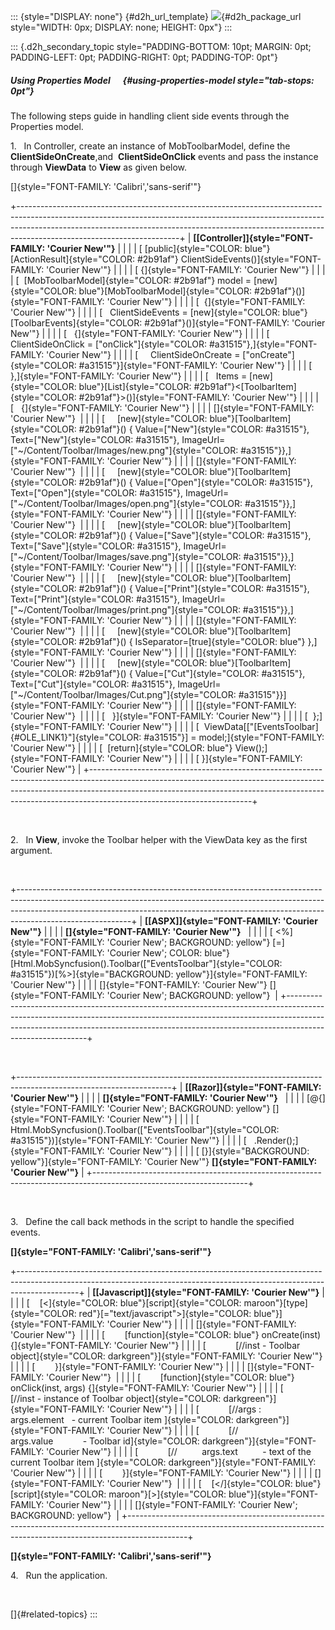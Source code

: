 ::: {style="DISPLAY: none"}
[](ms-xhelp:///?Id=d2h_url_template){#d2h_url_template} ![](!package_url!){#d2h_package_url style="WIDTH: 0px; DISPLAY: none; HEIGHT: 0px"}
:::

::: {.d2h_secondary_topic style="PADDING-BOTTOM: 10pt; MARGIN: 0pt; PADDING-LEFT: 0pt; PADDING-RIGHT: 0pt; PADDING-TOP: 0pt"}
##### Using Properties Model      {#using-properties-model style="tab-stops: 0pt"}

The following steps guide in handling client side events through the Properties model.

1.   In Controller, create an instance of MobToolbarModel, define the **ClientSideOnCreate**,and  **ClientSideOnClick** events and pass the instance through **ViewData** to **View** as given below.

[]{style="FONT-FAMILY: 'Calibri','sans-serif'"} 

+----------------------------------------------------------------------------------------------------------------------------------------------------------------------------------------------------------------------------------------------------------------------------------+
| **[\[Controller\]]{style="FONT-FAMILY: 'Courier New'"}**                                                                                                                                                                                                                         |
|                                                                                                                                                                                                                                                                                  |
| [ [public]{style="COLOR: blue"}[ActionResult]{style="COLOR: #2b91af"} ClientSideEvents()]{style="FONT-FAMILY: 'Courier New'"}                                                                                                                                                    |
|                                                                                                                                                                                                                                                                                  |
| [ {]{style="FONT-FAMILY: 'Courier New'"}                                                                                                                                                                                                                                         |
|                                                                                                                                                                                                                                                                                  |
| [  [MobToolbarModel]{style="COLOR: #2b91af"} model = [new]{style="COLOR: blue"}[MobToolbarModel]{style="COLOR: #2b91af"}()]{style="FONT-FAMILY: 'Courier New'"}                                                                                                                  |
|                                                                                                                                                                                                                                                                                  |
| [  {]{style="FONT-FAMILY: 'Courier New'"}                                                                                                                                                                                                                                        |
|                                                                                                                                                                                                                                                                                  |
| [   ClientSideEvents = [new]{style="COLOR: blue"}[ToolbarEvents]{style="COLOR: #2b91af"}()]{style="FONT-FAMILY: 'Courier New'"}                                                                                                                                                  |
|                                                                                                                                                                                                                                                                                  |
| [   {]{style="FONT-FAMILY: 'Courier New'"}                                                                                                                                                                                                                                       |
|                                                                                                                                                                                                                                                                                  |
| [     ClientSideOnClick = [\"onClick\"]{style="COLOR: #a31515"},]{style="FONT-FAMILY: 'Courier New'"}                                                                                                                                                                            |
|                                                                                                                                                                                                                                                                                  |
| [     ClientSideOnCreate = [\"onCreate\"]{style="COLOR: #a31515"}]{style="FONT-FAMILY: 'Courier New'"}                                                                                                                                                                           |
|                                                                                                                                                                                                                                                                                  |
| [   },]{style="FONT-FAMILY: 'Courier New'"}                                                                                                                                                                                                                                      |
|                                                                                                                                                                                                                                                                                  |
| [   Items = [new]{style="COLOR: blue"}[List]{style="COLOR: #2b91af"}\<[ToolbarItem]{style="COLOR: #2b91af"}\>()]{style="FONT-FAMILY: 'Courier New'"}                                                                                                                             |
|                                                                                                                                                                                                                                                                                  |
| [   {]{style="FONT-FAMILY: 'Courier New'"}                                                                                                                                                                                                                                       |
|                                                                                                                                                                                                                                                                                  |
| []{style="FONT-FAMILY: 'Courier New'"}                                                                                                                                                                                                                                           |
|                                                                                                                                                                                                                                                                                  |
| [     [new]{style="COLOR: blue"}[ToolbarItem]{style="COLOR: #2b91af"}() { Value=[\"New\"]{style="COLOR: #a31515"}, Text=[\"New\"]{style="COLOR: #a31515"}, ImageUrl=[\"\~/Content/Toolbar/Images/new.png\"]{style="COLOR: #a31515"}},]{style="FONT-FAMILY: 'Courier New'"}       |
|                                                                                                                                                                                                                                                                                  |
| []{style="FONT-FAMILY: 'Courier New'"}                                                                                                                                                                                                                                           |
|                                                                                                                                                                                                                                                                                  |
| [     [new]{style="COLOR: blue"}[ToolbarItem]{style="COLOR: #2b91af"}() { Value=[\"Open\"]{style="COLOR: #a31515"}, Text=[\"Open\"]{style="COLOR: #a31515"}, ImageUrl=[\"\~/Content/Toolbar/Images/open.png\"]{style="COLOR: #a31515"}},]{style="FONT-FAMILY: 'Courier New'"}    |
|                                                                                                                                                                                                                                                                                  |
| []{style="FONT-FAMILY: 'Courier New'"}                                                                                                                                                                                                                                           |
|                                                                                                                                                                                                                                                                                  |
| [     [new]{style="COLOR: blue"}[ToolbarItem]{style="COLOR: #2b91af"}() { Value=[\"Save\"]{style="COLOR: #a31515"}, Text=[\"Save\"]{style="COLOR: #a31515"}, ImageUrl=[\"\~/Content/Toolbar/Images/save.png\"]{style="COLOR: #a31515"}},]{style="FONT-FAMILY: 'Courier New'"}    |
|                                                                                                                                                                                                                                                                                  |
| []{style="FONT-FAMILY: 'Courier New'"}                                                                                                                                                                                                                                           |
|                                                                                                                                                                                                                                                                                  |
| [     [new]{style="COLOR: blue"}[ToolbarItem]{style="COLOR: #2b91af"}() { Value=[\"Print\"]{style="COLOR: #a31515"}, Text=[\"Print\"]{style="COLOR: #a31515"}, ImageUrl=[\"\~/Content/Toolbar/Images/print.png\"]{style="COLOR: #a31515"}},]{style="FONT-FAMILY: 'Courier New'"} |
|                                                                                                                                                                                                                                                                                  |
| []{style="FONT-FAMILY: 'Courier New'"}                                                                                                                                                                                                                                           |
|                                                                                                                                                                                                                                                                                  |
| [     [new]{style="COLOR: blue"}[ToolbarItem]{style="COLOR: #2b91af"}() { IsSeparator=[true]{style="COLOR: blue"} },]{style="FONT-FAMILY: 'Courier New'"}                                                                                                                        |
|                                                                                                                                                                                                                                                                                  |
| []{style="FONT-FAMILY: 'Courier New'"}                                                                                                                                                                                                                                           |
|                                                                                                                                                                                                                                                                                  |
| [     [new]{style="COLOR: blue"}[ToolbarItem]{style="COLOR: #2b91af"}() { Value=[\"Cut\"]{style="COLOR: #a31515"}, Text=[\"Cut\"]{style="COLOR: #a31515"}, ImageUrl=[\"\~/Content/Toolbar/Images/Cut.png\"]{style="COLOR: #a31515"}}]{style="FONT-FAMILY: 'Courier New'"}        |
|                                                                                                                                                                                                                                                                                  |
| []{style="FONT-FAMILY: 'Courier New'"}                                                                                                                                                                                                                                           |
|                                                                                                                                                                                                                                                                                  |
| [   }]{style="FONT-FAMILY: 'Courier New'"}                                                                                                                                                                                                                                       |
|                                                                                                                                                                                                                                                                                  |
| [  };]{style="FONT-FAMILY: 'Courier New'"}                                                                                                                                                                                                                                       |
|                                                                                                                                                                                                                                                                                  |
| [  ViewData\[[\"[EventsToolbar]{#OLE_LINK1}\"]{style="COLOR: #a31515"}\] = model;]{style="FONT-FAMILY: 'Courier New'"}                                                                                                                                                           |
|                                                                                                                                                                                                                                                                                  |
| [  [return]{style="COLOR: blue"} View();]{style="FONT-FAMILY: 'Courier New'"}                                                                                                                                                                                                    |
|                                                                                                                                                                                                                                                                                  |
| [ }]{style="FONT-FAMILY: 'Courier New'"}                                                                                                                                                                                                                                         |
+----------------------------------------------------------------------------------------------------------------------------------------------------------------------------------------------------------------------------------------------------------------------------------+

 

2.   In **View**, invoke the Toolbar helper with the ViewData key as the first argument.

 

+----------------------------------------------------------------------------------------------------------------------------------------------------------------------------------------------------------------------------------------------------------------------+
| **[\[ASPX\]]{style="FONT-FAMILY: 'Courier New'"}**                                                                                                                                                                                                                   |
|                                                                                                                                                                                                                                                                      |
| **[]{style="FONT-FAMILY: 'Courier New'"}**                                                                                                                                                                                                                           |
|                                                                                                                                                                                                                                                                      |
| [ \<%]{style="FONT-FAMILY: 'Courier New'; BACKGROUND: yellow"} [=]{style="FONT-FAMILY: 'Courier New'; COLOR: blue"} [Html.MobSyncfusion().Toolbar([\"EventsToolbar\"]{style="COLOR: #a31515"})[%\>]{style="BACKGROUND: yellow"}]{style="FONT-FAMILY: 'Courier New'"} |
|                                                                                                                                                                                                                                                                      |
| []{style="FONT-FAMILY: 'Courier New'"} []{style="FONT-FAMILY: 'Courier New'; BACKGROUND: yellow"}                                                                                                                                                                    |
+----------------------------------------------------------------------------------------------------------------------------------------------------------------------------------------------------------------------------------------------------------------------+

 

+--------------------------------------------------------------------------------------------------------------------+
| **[\[Razor\]]{style="FONT-FAMILY: 'Courier New'"}**                                                                |
|                                                                                                                    |
| **[]{style="FONT-FAMILY: 'Courier New'"}**                                                                         |
|                                                                                                                    |
| [\@{]{style="FONT-FAMILY: 'Courier New'; BACKGROUND: yellow"} []{style="FONT-FAMILY: 'Courier New'"}               |
|                                                                                                                    |
| [   Html.MobSyncfusion().Toolbar([\"EventsToolbar\"]{style="COLOR: #a31515"})]{style="FONT-FAMILY: 'Courier New'"} |
|                                                                                                                    |
| [   .Render();]{style="FONT-FAMILY: 'Courier New'"}                                                                |
|                                                                                                                    |
| [ [}]{style="BACKGROUND: yellow"}]{style="FONT-FAMILY: 'Courier New'"} **[]{style="FONT-FAMILY: 'Courier New'"}**  |
+--------------------------------------------------------------------------------------------------------------------+

 

3.   Define the call back methods in the script to handle the specified events.

**[]{style="FONT-FAMILY: 'Calibri','sans-serif'"}**  

+---------------------------------------------------------------------------------------------------------------------------------------------------------------------------+
| **[\[Javascript\]]{style="FONT-FAMILY: 'Courier New'"}**                                                                                                                  |
|                                                                                                                                                                           |
| [    [\<]{style="COLOR: blue"}[script]{style="COLOR: maroon"}[type]{style="COLOR: red"}[=\"text/javascript\"\>]{style="COLOR: blue"}]{style="FONT-FAMILY: 'Courier New'"} |
|                                                                                                                                                                           |
| []{style="FONT-FAMILY: 'Courier New'"}                                                                                                                                    |
|                                                                                                                                                                           |
| [        [function]{style="COLOR: blue"} onCreate(inst) {]{style="FONT-FAMILY: 'Courier New'"}                                                                            |
|                                                                                                                                                                           |
| [            [//inst - Toolbar object]{style="COLOR: darkgreen"}]{style="FONT-FAMILY: 'Courier New'"}                                                                     |
|                                                                                                                                                                           |
| [        }]{style="FONT-FAMILY: 'Courier New'"}                                                                                                                           |
|                                                                                                                                                                           |
| []{style="FONT-FAMILY: 'Courier New'"}                                                                                                                                    |
|                                                                                                                                                                           |
| [        [function]{style="COLOR: blue"} onClick(inst, args) {]{style="FONT-FAMILY: 'Courier New'"}                                                                       |
|                                                                                                                                                                           |
| [            [//inst - instance of Toolbar object]{style="COLOR: darkgreen"}]{style="FONT-FAMILY: 'Courier New'"}                                                         |
|                                                                                                                                                                           |
| [            [//args :    args.element   - current Toolbar item ]{style="COLOR: darkgreen"}]{style="FONT-FAMILY: 'Courier New'"}                                          |
|                                                                                                                                                                           |
| [            [//          args.value            - Toolbar id]{style="COLOR: darkgreen"}]{style="FONT-FAMILY: 'Courier New'"}                                              |
|                                                                                                                                                                           |
| [            [//          args.text          - text of the current Toolbar item ]{style="COLOR: darkgreen"}]{style="FONT-FAMILY: 'Courier New'"}                          |
|                                                                                                                                                                           |
| [        }]{style="FONT-FAMILY: 'Courier New'"}                                                                                                                           |
|                                                                                                                                                                           |
| []{style="FONT-FAMILY: 'Courier New'"}                                                                                                                                    |
|                                                                                                                                                                           |
| [    [\</]{style="COLOR: blue"}[script]{style="COLOR: maroon"}[\>]{style="COLOR: blue"}]{style="FONT-FAMILY: 'Courier New'"}                                              |
|                                                                                                                                                                           |
| []{style="FONT-FAMILY: 'Courier New'; BACKGROUND: yellow"}                                                                                                                |
+---------------------------------------------------------------------------------------------------------------------------------------------------------------------------+

**[]{style="FONT-FAMILY: 'Calibri','sans-serif'"}**  

4.   Run the application.

 

[]{#related-topics}
:::
